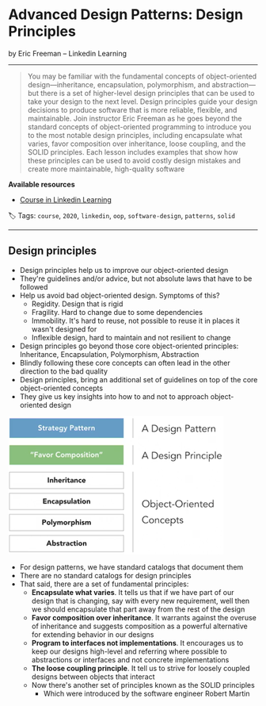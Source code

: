 # Advanced Design Patterns: Design Principles

by Eric Freeman – Linkedin Learning

------

> You may be familiar with the fundamental concepts of object-oriented design—inheritance, encapsulation, polymorphism, and abstraction—but there is a set of higher-level design principles that can be used to take your design to the next level. Design principles guide your design decisions to produce software that is more reliable, flexible, and maintainable. Join instructor Eric Freeman as he goes beyond the standard concepts of object-oriented programming to introduce you to the most notable design principles, including encapsulate what varies, favor composition over inheritance, loose coupling, and the SOLID principles. Each lesson includes examples that show how these principles can be used to avoid costly design mistakes and create more maintainable, high-quality software

**Available resources**

-  [Course in Linkedin Learning](https://www.linkedin.com/learning/advanced-design-patterns-design-principles/)

🏷️ Tags: `course`, `2020`, `linkedin`, `oop`, `software-design`, `patterns`, `solid`

------

## Design principles

* Design principles help us to improve our object-oriented design
* They're guidelines and/or advice, but not absolute laws that have to be followed
* Help us avoid bad object-oriented design. Symptoms of this?
  * Regidity. Design that is rigid
  * Fragility. Hard to change due to some dependencies
  * Immobility. It's hard to reuse, not possible to reuse it in places it wasn't designed for
  * Inflexible design, hard to maintain and not resilient to change
* Design principles go beyond those core object-oriented principles: Inheritance, Encapsulation, Polymorphism, Abstraction
* Blindly following these core concepts can often lead in the other direction to the bad quality
* Design principles, bring an additional set of guidelines on top of the core object-oriented concepts
* They give us key insights into how to and not to approach object-oriented design

![Object-oriented Design](.assets/advanced-design-patterns-design-principles-linkedin.md/object-oriented-design.png)

* For design patterns, we have standard catalogs that document them
* There are no standard catalogs for design principles
* That said, there are a set of fundamental principles:
  * **Encapsulate what varies**. It tells us that if we have part of our design that is changing, say with every new requirement, well then we should encapsulate that part away from the rest of the design
  * **Favor composition over inheritance**. It warrants against the overuse of inheritance and suggests composition as a powerful alternative for extending behavior in our designs
  * **Program to interfaces not implementations**. It encourages us to keep our designs high-level and referring where possible to abstractions or interfaces and not concrete implementations
  * **The loose coupling principle**. It tell us to strive for loosely coupled designs between objects that interact
  * Now there's another set of principles known as the SOLID principles
    * Which were introduced by the software engineer Robert Martin

